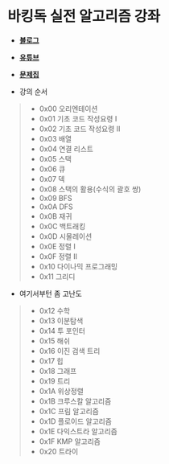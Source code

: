 # 바킹독 실전 알고리즘 강좌  

- <strong><a href="https://blog.encrypted.gg/category/%EA%B0%95%EC%A2%8C/%EC%8B%A4%EC%A0%84%20%EC%95%8C%EA%B3%A0%EB%A6%AC%EC%A6%98">블로그</a></strong>
- <strong><a href="https://www.youtube.com/channel/UCwFszkz9NbnQyQn5YbDfZtg">유튜브</a></strong>
- <strong><a href="https://github.com/encrypted-def/basic-algo-lecture/blob/master/workbook.md">문제집</a></strong><br>  


- 강의 순서
> - 0x00 오리엔테이션
> - 0x01 기초 코드 작성요령 Ⅰ 
> - 0x02 기초 코드 작성요령 Ⅱ
> - 0x03 배열
> - 0x04 연결 리스트
> - 0x05 스택
> - 0x06 큐
> - 0x07 덱
> - 0x08 스택의 활용(수식의 괄호 쌍)
> - 0x09 BFS
> - 0x0A DFS
> - 0x0B 재귀
> - 0x0C 백트래킹
> - 0x0D 시물레이션
> - 0x0E 정렬 Ⅰ
> - 0x0F 정렬 Ⅱ
> - 0x10 다이나믹 프로그래밍
> - 0x11 그리디  

- 여기서부턴 좀 고난도
> - 0x12 수학
> - 0x13 이분탐색
> - 0x14 투 포인터
> - 0x15 해쉬
> - 0x16 이진 검색 트리
> - 0x17 힙
> - 0x18 그래프
> - 0x19 트리
> - 0x1A 위상정렬
> - 0x1B 크루스칼 알고리즘
> - 0x1C 프림 알고리즘
> - 0x1D 플로이드 알고리즘
> - 0x1E 다익스트라 알고리즘  
> - 0x1F KMP 알고리즘
> - 0x20 트라이
